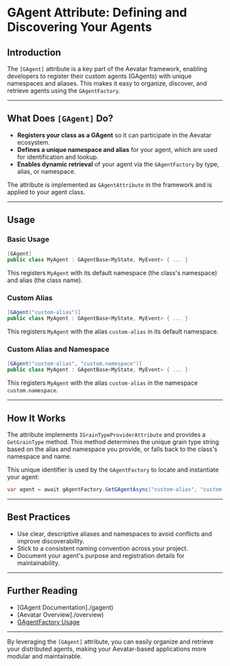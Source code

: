 # GAgent Attribute: Defining and Discovering Your Agents

## Introduction

The `[GAgent]` attribute is a key part of the Aevatar framework, enabling developers to register their custom agents (GAgents) with unique namespaces and aliases. This makes it easy to organize, discover, and retrieve agents using the `GAgentFactory`.

---

## What Does `[GAgent]` Do?

- **Registers your class as a GAgent** so it can participate in the Aevatar ecosystem.
- **Defines a unique namespace and alias** for your agent, which are used for identification and lookup.
- **Enables dynamic retrieval** of your agent via the `GAgentFactory` by type, alias, or namespace.

The attribute is implemented as `GAgentAttribute` in the framework and is applied to your agent class.

---

## Usage

### Basic Usage

```csharp
[GAgent]
public class MyAgent : GAgentBase<MyState, MyEvent> { ... }
```

This registers `MyAgent` with its default namespace (the class's namespace) and alias (the class name).

### Custom Alias

```csharp
[GAgent("custom-alias")]
public class MyAgent : GAgentBase<MyState, MyEvent> { ... }
```

This registers `MyAgent` with the alias `custom-alias` in its default namespace.

### Custom Alias and Namespace

```csharp
[GAgent("custom-alias", "custom.namespace")]
public class MyAgent : GAgentBase<MyState, MyEvent> { ... }
```

This registers `MyAgent` with the alias `custom-alias` in the namespace `custom.namespace`.

---

## How It Works

The attribute implements `IGrainTypeProviderAttribute` and provides a `GetGrainType` method. This method determines the unique grain type string based on the alias and namespace you provide, or falls back to the class's namespace and name.

This unique identifier is used by the `GAgentFactory` to locate and instantiate your agent:

```csharp
var agent = await gAgentFactory.GetGAgentAsync("custom-alias", "custom.namespace");
```

---

## Best Practices

- Use clear, descriptive aliases and namespaces to avoid conflicts and improve discoverability.
- Stick to a consistent naming convention across your project.
- Document your agent's purpose and registration details for maintainability.

---

## Further Reading

- [GAgent Documentation]./gagent)
- [Aevatar Overview]./overview)
- [GAgentFactory Usage](https://deepwiki.com/aevatarAI/aevatar-framework/2.1-gagent-system)

---

By leveraging the `[GAgent]` attribute, you can easily organize and retrieve your distributed agents, making your Aevatar-based applications more modular and maintainable. 